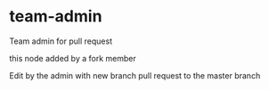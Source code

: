 # team-admin
Team admin for pull request


this node added by a fork member


Edit by the admin with new branch pull request to the master branch
